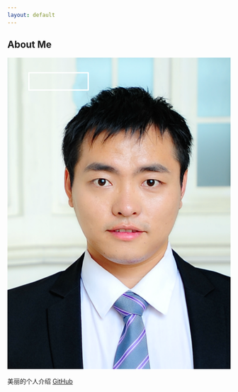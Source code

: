 ```yaml
---
layout: default
---
```


## About Me

<img class="profile-picture" src="bao.png">

美丽的个人介绍 [GitHub](https://github.com/baobaoyeye)
